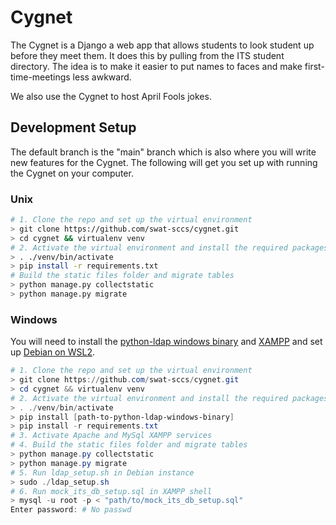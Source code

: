 # Cygnet

The Cygnet is a Django a web app that allows students to look student up before they meet them. It does this by pulling from the ITS student directory. The idea is to make it easier to put names to faces and make first-time-meetings less awkward.

We also use the Cygnet to host April Fools jokes.

## Development Setup
The default branch is the "main" branch which is also where you will write new features for the Cygnet. The following will get you set up with running the Cygnet on your computer.

### Unix
```bash
# 1. Clone the repo and set up the virtual environment
> git clone https://github.com/swat-sccs/cygnet.git
> cd cygnet && virtualenv venv
# 2. Activate the virtual environment and install the required packages
> . ./venv/bin/activate
> pip install -r requirements.txt
# Build the static files folder and migrate tables
> python manage.py collectstatic
> python manage.py migrate
```
### Windows
You will need to install the [python-ldap windows binary](https://www.lfd.uci.edu/~gohlke/pythonlibs/) and [XAMPP](https://www.apachefriends.org/download.html) and set up [Debian on WSL2](https://wiki.debian.org/InstallingDebianOn/Microsoft/Windows/SubsystemForLinux). 
```powershell
# 1. Clone the repo and set up the virtual environment
> git clone https://github.com/swat-sccs/cygnet.git
> cd cygnet && virtualenv venv
# 2. Activate the virtual environment and install the required packages
> . ./venv/bin/activate
> pip install [path-to-python-ldap-windows-binary]
> pip install -r requirements.txt
# 3. Activate Apache and MySql XAMPP services
# 4. Build the static files folder and migrate tables
> python manage.py collectstatic
> python manage.py migrate
# 5. Run ldap_setup.sh in Debian instance
> sudo ./ldap_setup.sh
# 6. Run mock_its_db_setup.sql in XAMPP shell
> mysql -u root -p < "path/to/mock_its_db_setup.sql"
Enter password: # No passwd
```